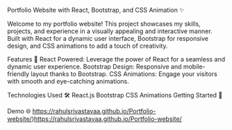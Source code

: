 Portfolio Website with React, Bootstrap, and CSS Animation ✨

Welcome to my portfolio website! This project showcases my skills, projects, and experience in a visually appealing and interactive manner. 
Built with React for a dynamic user interface, Bootstrap for responsive design, and CSS animations to add a touch of creativity.


Features 🚀
React Powered: Leverage the power of React for a seamless and dynamic user experience.
Bootstrap Design: Responsive and mobile-friendly layout thanks to Bootstrap.
CSS Animations: Engage your visitors with smooth and eye-catching animations.


Technologies Used 🛠️
React.js
Bootstrap
CSS Animations
Getting Started 🌟


Demo 🌐
https://rahulsrivastavaa.github.io/Portfolio-website/)https://rahulsrivastavaa.github.io/Portfolio-website/
